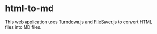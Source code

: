 # html-to-md

This web application uses [Turndown.js](https://github.com/domchristie/turndown) and [FileSaver.js](https://github.com/eligrey/FileSaver.js/) to convert HTML files into MD files.
